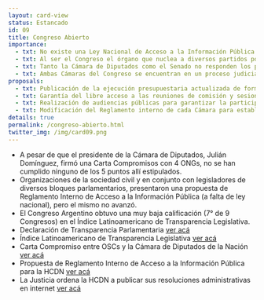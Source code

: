 ```yaml
---
layout: card-view
status: Estancado
id: 09
title: Congreso Abierto
importance:
  - txt: No existe una Ley Nacional de Acceso a la Información Pública que obligue al Poder Legislativo a publicar información sobre su gestión y proceso legislativo.
  - txt: Al ser el Congreso el órgano que nuclea a diversos partidos políticos, resulta indispensable que rinda cuentas y brinde información a todos los ciudadanos sobre sus actividades.
  - txt: Tanto la Cámara de Diputados como el Senado no responden los pedidos de acceso a la información pública de periodistas y organizaciones de la sociedad civil.
  - txt: Ambas Cámaras del Congreso se encuentran en un proceso judicial por negar el acceso a información pública a 4 ONGs.
proposals:
  - txt: Publicación de la ejecución presupuestaria actualizada de forma regular; del listado de empleados legislativos; de las resoluciones administrativas internas; de los canjes de pasajes; de las becas y subsidios otorgados por los legisladores; entre otros.
  - txt: Garantía del libre acceso a las reuniones de comisión y sesiones plenarias en todos los casos.
  - txt: Realización de audiencias públicas para garantizar la participación de diversos sectores de la sociedad en el proceso legislativo.
  - txt: Modificación del Reglamento interno de cada Cámara para establecer la obligatoriedad de publicación de información administrativa.
details: true
permalink: /congreso-abierto.html
twitter_img: /img/card09.png
---
```


* A pesar de que el presidente de la Cámara de Diputados, Julián Domínguez, firmó una Carta Compromisos con 4 ONGs, no se han cumplido ninguno de los 5 puntos allí estipulados.
* Organizaciones de la sociedad civil y en conjunto con legisladores de diversos bloques parlamentarios, presentaron una propuesta de Reglamento Interno de Acceso a la Información Pública (a falta de ley nacional), pero el mismo no avanzó.
* El Congreso Argentino obtuvo una muy baja calificación (7° de 9 Congresos) en el Índice Latinoamericano de Transparencia Legislativa.
* Declaración de Transparencia Parlamentaria [ver acá](http://openingparliament.s3.amazonaws.com/docs/declaration/1.0/spanish.pdf)
* Índice Latinoamericano de Transparencia Legislativa [ver acá](http://indice2014.transparencialegislativa.org/)
* Carta Compromiso entre OSCs y la Cámara de Diputados de la Nación [ver acá](http://www.directoriolegislativo.org/fotos/2012/11/Carta-de-Compromiso-con-HCDN.pdf)
* Propuesta de Reglamento Interno de Acceso a la Información Pública para la HCDN [ver acá](http://www.directoriolegislativo.org/wp-content/uploads/new/2015/11/Proyecto-de-resolución-sobre-libre-acceso-a-la-info-FINAL.docx)
* La Justicia ordena la HCDN a publicar sus resoluciones administrativas en internet [ver acá](http://poderciudadano.org/la-justicia-ordena-a-la-camara-de-diputados-publicar-sus-resoluciones-administrativas-en-internet/)
